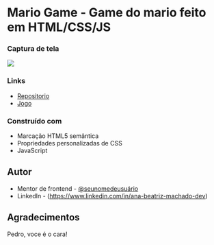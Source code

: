 # Mario Game - Game do mario feito em HTML/CSS/JS

### Captura de tela

![](./imagens/screenshot.jpg)

### Links

- [Repositorio](https://github.com/BeatrizUser/Mario.github.io)
- [Jogo](https://beatrizuser.github.io/Mario.github.io/)


### Construído com

- Marcação HTML5 semântica
- Propriedades personalizadas de CSS
- JavaScript

## Autor
- Mentor de frontend - [@seunomedeusuário](https://www.frontendmentor.io/profile/BeatrizUser)
- LinkedIn - (https://www.linkedin.com/in/ana-beatriz-machado-dev)

## Agradecimentos

Pedro, voce é o cara!

